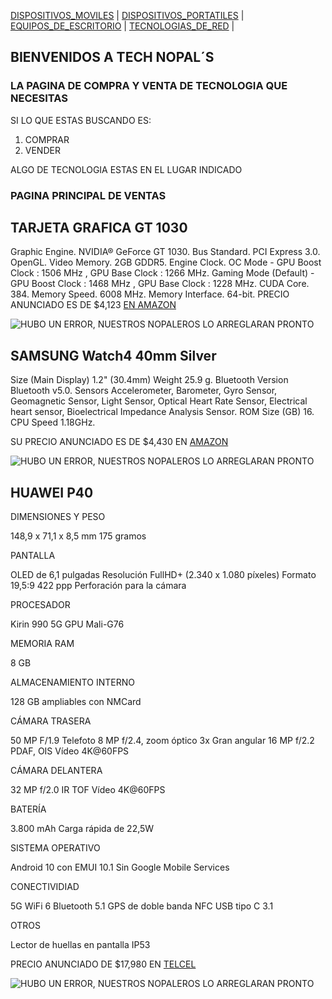 [DISPOSITIVOS_MOVILES](./DISPOSITIVOS_MOVILES.md) | [DISPOSITIVOS_PORTATILES](./DISPOSITIVOS_PORTATILES.md) | [EQUIPOS_DE_ESCRITORIO](./EQUIPOS_DE_ESCRITORIO.md) | [TECNOLOGIAS_DE_RED](./TECNOLOGIAS_DE_RED.md) |
## BIENVENIDOS A TECH NOPAL´S
### LA PAGINA DE COMPRA Y VENTA DE TECNOLOGIA QUE NECESITAS
SI LO QUE ESTAS BUSCANDO ES:
1. COMPRAR 
2. VENDER 
 
ALGO DE TECNOLOGIA ESTAS EN EL LUGAR INDICADO

### PAGINA PRINCIPAL DE VENTAS

## TARJETA GRAFICA GT 1030
Graphic Engine. NVIDIA® GeForce GT 1030.
Bus Standard. PCI Express 3.0.
OpenGL.
Video Memory. 2GB GDDR5.
Engine Clock. OC Mode - GPU Boost Clock : 1506 MHz , GPU Base Clock : 1266 MHz. Gaming Mode (Default) - GPU Boost Clock : 1468 MHz , GPU Base Clock : 1228 MHz.
CUDA Core. 384.
Memory Speed. 6008 MHz.
Memory Interface. 64-bit.
PRECIO ANUNCIADO ES DE $4,123 [EN AMAZON](https://www.amazon.com.mx/Gigabyte-GV-N1030D4-2GL-Graphic-Card-GeForce/dp/B07C3DWK1Z/ref=asc_df_B07C3DWK1Z/?tag=gledskshopmx-20&linkCode=df0&hvadid=295492073482&hvpos=&hvnetw=g&hvrand=8760631704467057726&hvpone=&hvptwo=&hvqmt=&hvdev=c&hvdvcmdl=&hvlocint=&hvlocphy=1010043&hvtargid=pla-714787412072&psc=1)

![HUBO UN ERROR, NUESTROS NOPALEROS LO ARREGLARAN PRONTO](https://m.media-amazon.com/images/I/715fqILF10L._AC_SS450_.jpg)

## SAMSUNG Watch4 40mm Silver
Size (Main Display) 1.2" (30.4mm)
Weight 25.9 g.
Bluetooth Version Bluetooth v5.0.
Sensors Accelerometer, Barometer, Gyro Sensor, Geomagnetic Sensor, Light Sensor, Optical Heart Rate Sensor, Electrical heart sensor, Bioelectrical Impedance Analysis Sensor.
ROM Size (GB) 16.
CPU Speed 1.18GHz.

SU PRECIO ANUNCIADO ES DE $4,430 EN [AMAZON](https://www.amazon.com.mx/SAMSUNG-SM-R860NZSAMXO-Watch4-40mm-Silver/dp/B09FJJBRFB/ref=asc_df_B09FJJBRFB/?tag=gledskshopmx-20&linkCode=df0&hvadid=581458117338&hvpos=&hvnetw=g&hvrand=2260624875408822527&hvpone=&hvptwo=&hvqmt=&hvdev=c&hvdvcmdl=&hvlocint=&hvlocphy=1010043&hvtargid=pla-1640408144137&psc=1)

![HUBO UN ERROR, NUESTROS NOPALEROS LO ARREGLARAN PRONTO](https://images.samsung.com/latin/galaxy-watch4/feature/galaxy-watch4-design-sleek-mo.jpg)

## HUAWEI P40 
DIMENSIONES Y PESO

148,9 x 71,1 x 8,5 mm
175 gramos

PANTALLA

OLED de 6,1 pulgadas
Resolución FullHD+ (2.340 x 1.080 píxeles)
Formato 19,5:9
422 ppp
Perforación para la cámara

PROCESADOR

Kirin 990 5G
GPU Mali-G76

MEMORIA RAM

8 GB

ALMACENAMIENTO INTERNO

128 GB ampliables con NMCard

CÁMARA TRASERA

50 MP F/1.9
Telefoto 8 MP f/2.4, zoom óptico 3x
Gran angular 16 MP f/2.2
PDAF, OIS
Vídeo 4K@60FPS

CÁMARA DELANTERA

32 MP f/2.0
IR TOF
Vídeo 4K@60FPS

BATERÍA

3.800 mAh
Carga rápida de 22,5W

SISTEMA OPERATIVO

Android 10 con EMUI 10.1
Sin Google Mobile Services

CONECTIVIDIAD

5G
WiFi 6
Bluetooth 5.1
GPS de doble banda
NFC
USB tipo C 3.1

OTROS

Lector de huellas en pantalla
IP53

PRECIO ANUNCIADO DE $17,980 EN [TELCEL](https://www.telcel.com/personas/equipos/telefonos-y-smartphones/huawei/ana-lx4.html?version=gris-128GB&&campaignid=16074230066&network=u&device=c&gclid=EAIaIQobChMIi5Cfrc289gIV8RfUAR0TYA-KEAQYASABEgIKyfD_BwE&gclsrc=aw.ds)

![HUBO UN ERROR, NUESTROS NOPALEROS LO ARREGLARAN PRONTO](https://user-images.githubusercontent.com/99769697/157766565-4cdb8771-096e-451d-a55b-283ca8fb5ebd.png)


